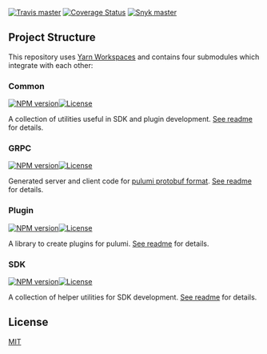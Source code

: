[![Travis master](https://img.shields.io/travis/neoskop/pulumi-utils/master.svg)](https://travis-ci.org/neoskop/pulumi-utils)
[![Coverage Status](https://coveralls.io/repos/github/neoskop/pulumi-utils/badge.svg)](https://coveralls.io/github/neoskop/pulumi-utils)
[![Snyk master](https://snyk.io/test/github/neoskop/pulumi-utils/master/badge.svg)](https://snyk.io/test/github/neoskop/pulumi-utils/master)

## Project Structure

This repository uses [Yarn Workspaces](https://classic.yarnpkg.com/en/docs/workspaces/) and contains four submodules which integrate with each other:

### Common

[![NPM version][npm-badge-common]][npm-link-common][![License][licence-common]][licence-link]

A collection of utilities useful in SDK and plugin development.
[See readme](./modules/common) for details.

### GRPC

[![NPM version][npm-badge-grpc]][npm-link-grpc][![License][licence-grpc]][licence-link]

Generated server and client code for [pulumi protobuf format](https://github.com/pulumi/pulumi/tree/master/sdk/proto).
[See readme](./modules/grpc) for details.

### Plugin

[![NPM version][npm-badge-plugin]][npm-link-plugin][![License][licence-plugin]][licence-link]

A library to create plugins for pulumi.
[See readme](./modules/plugin) for details.

### SDK

[![NPM version][npm-badge-sdk]][npm-link-sdk][![License][licence-sdk]][licence-link]

A collection of helper utilities for SDK development.
[See readme](./modules/sdk) for details.

## License

[MIT][licence-link]

[npm-badge-common]: https://img.shields.io/npm/v/@neoskop/pulumi-utils-common
[npm-link-common]: https://npmjs.com/package/@neoskop/pulumi-utils-common
[npm-badge-grpc]: https://img.shields.io/npm/v/@neoskop/pulumi-utils-grpc
[npm-link-grpc]: https://npmjs.com/package/@neoskop/pulumi-utils-grpc
[npm-badge-plugin]: https://img.shields.io/npm/v/@neoskop/pulumi-utils-plugin
[npm-link-plugin]: https://npmjs.com/package/@neoskop/pulumi-utils-plugin
[npm-badge-sdk]: https://img.shields.io/npm/v/@neoskop/pulumi-utils-sdk
[npm-link-sdk]: https://npmjs.com/package/@neoskop/pulumi-utils-sdk
[licence-link]: https://github.com/neoskop/pulumi-utils/blob/master/LICENSE
[licence-common]: https://img.shields.io/npm/l/%40neoskop%2Fpulumi-utils-common
[licence-grpc]: https://img.shields.io/npm/l/%40neoskop%2Fpulumi-utils-grpc
[licence-plugin]: https://img.shields.io/npm/l/%40neoskop%2Fpulumi-utils-plugin
[licence-sdk]: https://img.shields.io/npm/l/%40neoskop%2Fpulumi-utils-sdk
